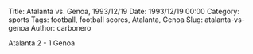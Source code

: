 Title: Atalanta vs. Genoa, 1993/12/19
Date: 1993/12/19 00:00
Category: sports
Tags: football, football scores, Atalanta, Genoa
Slug: atalanta-vs-genoa
Author: carbonero


Atalanta 2 - 1 Genoa

